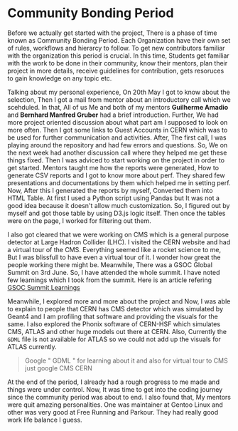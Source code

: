 # Community Bonding Period

Before we actually get started with the project, There is a phase of time known as Community Bonding Period.
Each Organization have their own set of rules, workflows and hierarcy to follow. To get new contributors familiar with the organization this period is crucial. In this time, Students get familiar with the work to be done in their community, know their mentors, plan their project in more details, receive guidelines for contribution, gets resoruces to gain knowledge on any topic etc.

Talking about my personal experience, On 20th May I got to know about the selection, Then I got a mail from mentor about an introductory call which we scehduled. In that, All of us Me and both of my mentors **Guilherme Amadio** and **Bernhard Manfred Gruber** had a brief introduction. Further, We had more project oriented discussion about what part am I supposed to look on more often. Then I got some links to Guest Accounts in CERN which was to be used for further communication and activities. After, The first call, I was playing around the repository and had few errors and questions. So, We on the next week had another discussion call where they helped me get these things fixed. Then I was adviced to start working on the project in order to get started. Mentors taught me how the reports were generated, How to generate CSV reports and I got to know more about perf. They shared few presentations and documentations by them which helped me in setting perf. Now, After this I generated the reports by myself, Converted them into HTML Table. At first I used a Python script using Pandas but It was not a good idea because it doesn't allow much customization. So, I figured out by myself and got those table by using D3.js logic itself. Then once the tables were on the page, I worked for filtering out them.

I also got cleared that we were working on CMS which is a general purpose detector at Large Hadron Collider (LHC). I visited the CERN website and had a virtual tour of the CMS. Everything seemed like a rocket science to me, But I was blissfull to have even a virtual tour of it. I wonder how great the people working there might be. Meanwhile, There was a GSOC Global Summit on 3rd June. So, I have attended the whole summit. I have noted few learnings which I took from the summit. Here is an article refering [GSOC Summit Learnings](https://medium.com/@harshiljani2002/my-learnings-from-gsoc22-global-summit-dab3e9db392)

Meanwhile, I explored more and more about the project and Now, I was able to explain to people that CERN has CMS detector which was simulated by Geant4 and I am profiling that software and providing the visuals for the same. I also explored the Phonix software of CERN-HSF which simulates CMS, ATLAS and other huge models out there at CERN. Also, Currently the `GDML` file is not available for ATLAS so we could not add up the visuals for ATLAS currently. 

> Google " GDML " for learning about it and also for virtual tour to CMS just google CMS CERN

At the end of the period, I already had a rough progress to me made and things were under control. Now, It was time to get into the coding journey since the community period was about to end. I also found that, My mentors were quit amazing personalities. One was maintainer at Gentoo Linux and other was very good at Free Running and Parkour. They had really good work life balance I guess. 